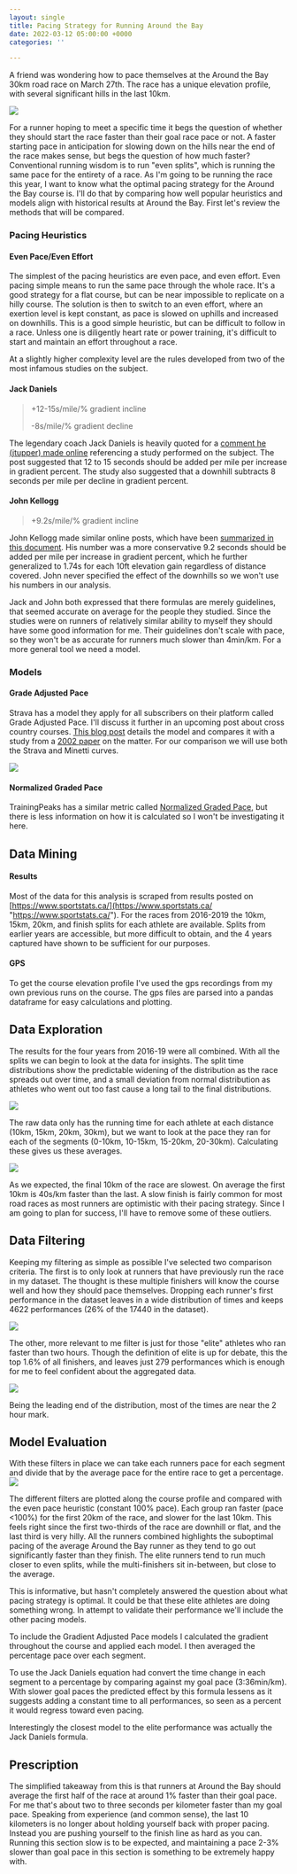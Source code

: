```yaml
---
layout: single
title: Pacing Strategy for Running Around the Bay
date: 2022-03-12 05:00:00 +0000
categories: ''

---
```

A friend was wondering how to pace themselves at the Around the Bay 30km road race on March 27th. The race has a unique elevation profile, with several significant hills in the last 10km.

![](/uploads/around-the-bay-course-profile.png)

For a runner hoping to meet a specific time it begs the question of whether they should start the race faster than their goal race pace or not. A faster starting pace in anticipation for slowing down on the hills near the end of the race makes sense, but begs the question of how much faster? Conventional running wisdom is to run "even splits", which is running the same pace for the entirety of a race. As I'm going to be running the race this year, I want to know what the optimal pacing strategy for the Around the Bay course is. I'll do that by comparing how well popular heuristics and models align with historical results at Around the Bay. First let's review the methods that will be compared.

### Pacing Heuristics

#### Even Pace/Even Effort

The simplest of the pacing heuristics are even pace, and even effort. Even pacing simple means to run the same pace through the whole race. It's a good strategy for a flat course, but can be near impossible to replicate on a hilly course. The solution is then to switch to an even effort, where an exertion level is kept constant, as pace is slowed on uphills and increased on downhills. This is a good simple heuristic, but can be difficult to follow in a race. Unless one is diligently heart rate or power training, it's difficult to start and maintain an effort throughout a race.

At a slightly higher complexity level are the rules developed from two of the most infamous studies on the subject.

#### Jack Daniels

> +12-15s/mile/% gradient incline
>
> \-8s/mile/% gradient decline

The legendary coach Jack Daniels is heavily quoted for a [comment he (jtupper) made online](https://www.letsrun.com/forum/flat_read.php?thread=197366) referencing a study performed on the subject. The post suggested that 12 to 15 seconds should be added per mile per increase in gradient percent. The study also suggested that a downhill subtracts 8 seconds per mile per decline in gradient percent.

#### John Kellogg

> +9.2s/mile/% gradient incline

John Kellogg made similar online posts, which have been [summarized in this document](https://docs.google.com/file/d/0B_zzkn1-wR0dRFNLT0tXTVlUN3FyZGpiVWRBNld0dw/edit?resourcekey=0-4GUJ056H30C6KtvbjGxmCA). His number was a more conservative 9.2 seconds should be added per mile per increase in gradient percent, which he further generalized to 1.74s for each 10ft elevation gain regardless of distance covered. John never specified the effect of the downhills so we won't use his numbers in our analysis.

Jack and John both expressed that there formulas are merely guidelines, that seemed accurate on average for the people they studied. Since the studies were on runners of relatively similar ability to myself they should have some good information for me. Their guidelines don't scale with pace, so they won't be as accurate for runners much slower than 4min/km.  For a more general tool we need a model.

### Models

#### Grade Adjusted Pace

Strava has a model they apply for all subscribers on their platform called Grade Adjusted Pace. I'll discuss it further in an upcoming post about cross country courses. [This blog post](https://medium.com/strava-engineering/an-improved-gap-model-8b07ae8886c3) details the model and compares it with a study from a [2002 paper](https://pubmed.ncbi.nlm.nih.gov/12183501/) on the matter. For our comparison we will use both the Strava and Minetti curves.

![](https://miro.medium.com/max/1400/1*_TwofsNS872wbUS12ykKPQ.png)

#### Normalized Graded Pace

TrainingPeaks has a similar metric called [Normalized Graded Pace](https://www.trainingpeaks.com/learn/articles/what-is-normalized-graded-pace/#:\~:text=Normalized%20Graded%20Pace%20(NGP)%20is%20the%20adjusted%20pace%20reported%20from,of%20running%20on%20varied%20terrain.), but there is less information on how it is calculated so I won't be investigating it here.

## Data Mining

#### Results

Most of the data for this analysis is scraped from results posted on [https://www.sportstats.ca/](https://www.sportstats.ca/ "https://www.sportstats.ca/"). For the races from 2016-2019 the 10km, 15km, 20km, and finish splits for each athlete are available. Splits from earlier years are accessible, but more difficult to obtain, and the 4 years captured have shown to be sufficient for our purposes.

#### GPS

To get the course elevation profile I've used the gps recordings from my own previous runs on the course. The gps files are parsed into a pandas dataframe for easy calculations and plotting.

## Data Exploration

The results for the four years from 2016-19 were all combined. With all the splits we can begin to look at the data for insights. The split time distributions show the predictable widening of the distribution as the race spreads out over time, and a small deviation from normal distribution as athletes who went out too fast cause a long tail to the final distributions.

![](/uploads/2019-around-the-bay-split-times.png)

The raw data only has the running time for each athlete at each distance (10km, 15km, 20km, 30km), but we want to look at the pace they ran for each of the segments (0-10km, 10-15km, 15-20km, 20-30km). Calculating these gives us these averages.

![](/uploads/2016-19-average-pace-per-segment.png)

As we expected, the final 10km of the race are slowest. On average the first 10km is 40s/km faster than the last. A slow finish is fairly common for most road races as  most runners are optimistic with their pacing strategy. Since I am going to plan for success, I'll have to remove some of these outliers.

## Data Filtering

Keeping my filtering as simple as possible I've selected two comparison criteria. The first is to only look at runners that have previously run the race in my dataset. The thought is these multiple finishers will know the course well and how they should pace themselves. Dropping each runner's first performance in the dataset leaves in a wide distribution of times and keeps 4622 performances (26% of the 17440 in the dataset).

![](/uploads/multiple-finishers-30km-time-distribution.png)

The other, more relevant to me filter is just for those "elite" athletes who ran faster than two hours. Though the definition of elite is up for debate, this the top 1.6% of all finishers, and leaves just 279 performances which is enough for me to feel confident about the aggregated data.

![](/uploads/elites-30km-time-distribution.png)

Being the leading end of the distribution, most of the times are near the 2 hour mark.

## Model Evaluation

With these filters in place we can take each runners pace for each segment and divide that by the average pace for the entire race to get a percentage.![](/uploads/around-the-bay-pacing-form-2016-19.png)

The different filters are plotted along the course profile and compared with the even pace heuristic (constant 100% pace). Each group ran faster (pace <100%) for the first 20km of the race, and slower for the last 10km. This feels right since the first two-thirds of the race are downhill or flat, and the last third is very hilly. All the runners combined highlights the suboptimal pacing of the average Around the Bay runner as they tend to go out significantly faster than they finish. The elite runners tend to run much closer to even splits, while the multi-finishers sit in-between, but close to the average.

This is informative, but hasn't completely answered the question about what pacing strategy is optimal. It could be that these elite athletes are doing something wrong. In attempt to validate their performance we'll include the other pacing models.

To include the Gradient Adjusted Pace models I calculated the gradient throughout the course and applied each model. I then averaged the percentage pace over each segment.

To use the Jack Daniels equation had convert the time change in each segment to a percentage by comparing against my goal pace (3:36min/km). With slower goal paces the predicted effect by this formula lessens as it suggests adding a constant time to all performances, so seen as a percent it would regress toward even pacing.

Interestingly the closest model to the elite performance was actually the Jack Daniels formula. 

## Prescription

The simplified takeaway from this is that runners at Around the Bay should average the first half of the race at around 1% faster than their goal pace. For me that's about two to three seconds per kilometer faster than my goal pace. Speaking from experience (and common sense), the last 10 kilometers is no longer about holding yourself back with proper pacing. Instead you are pushing yourself to the finish line as hard as you can. Running this section slow is to be expected, and maintaining a pace 2-3% slower than goal pace in this section is something to be extremely happy with.